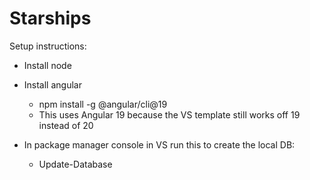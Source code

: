 # Starships

Setup instructions:

* Install node

* Install angular
  * npm install -g @angular/cli@19
  * This uses Angular 19 because the VS template still works off 19 instead of 20

* In package manager console in VS run this to create the local DB:
  * Update-Database
